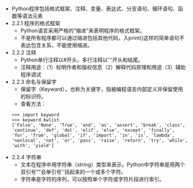 - Python程序包括格式框架、注释、变量、表达式、分支语句、循环语句、函数等语法元素
- 2.2.1 程序的格式框架
  - Python语言采用严格的“缩进”来表明程序的格式框架。
  - 不是所有程序都可以通过缩进包括其他代码，入print()这样的简单语句不表达包含关系，不能使用缩进。
- 2.2.2 注释
  - Python单行注释以#开头，多行注释以'''开头和结尾。
  - 注释用途：（1）标明作者和版权信息（2）解释代码原理和用途（3）辅助程序调试
- 2.2.3 命名与保留字
  - 保留字（Keyward），也称为关键字，指被编程语言内部定义并保留使用的标识符。
  - 查看方法：
  ```
  >>> import keyword
  >>> keyword.kwlist
  ['False', 'None', 'True', 'and', 'as', 'assert', 'break', 'class', 'continue', 'def', 'del', 'elif', 'else', 'except', 'finally', 'for', 'from', 'global', 'if', 'import', 'in', 'is', 'lambda', 'nonlocal', 'not', 'or', 'pass', 'raise', 'return', 'try', 'while', 'with', 'yield']
  ```
- 2.2.4 字符串
  - 文本在程序中用字符串（string）类型来表示。Python中字符串是用两个双引号""会单引号''括起来的一个或多个字符。
  - 字符串是字符的序列，可以按照单个字符或字符片段进行索引。
  
